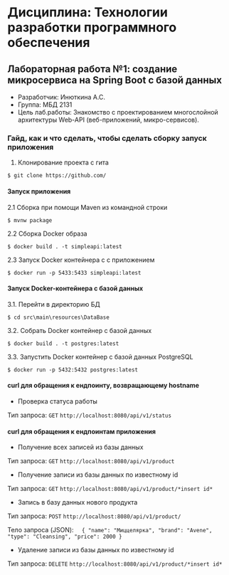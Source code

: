 # Дисциплина: Технологии разработки программного обеспечения
## Лабораторная работа №1: создание микросервиса на Spring Boot с базой данных
- Разработчик: Инюткина А.С.
- Группа: МБД 2131
- Цель лаб.работы: Знакомство с проектированием многослойной архитектуры Web-API (веб-приложений, микро-сервисов).
### Гайд, как и что сделать, чтобы сделать сборку запуск приложения
1. Клонирование проекта с гита

`$ git clone https://github.com/`

#### Запуск приложения

2.1 Сборка при помощи Maven из командной строки

`$ mvnw package`

2.2 Сборка Docker образа

`$ docker build . -t simpleapi:latest`

2.3 Запуск Docker контейнера c с приложением

`$ docker run -p 5433:5433 simpleapi:latest`

#### Запуск Docker-контейнера с базой данных
3.1. Перейти в директорию БД

`$ cd src\main\resources\DataBase`

3.2. Собрать Docker контейнер с базой данных

`$ docker build . -t postgres:latest`

3.3. Запустить Docker контейнер с базой данных PostgreSQL

`$ docker run -p 5432:5432 postgres:latest`
#### curl для обращения к ендпоинту, возвращающему hostname

- Проверка статуса работы

Тип запроса: `GET` `http://localhost:8080/api/v1/status`

#### curl для обращения к ендпоинтам приложения

- Получение всех записей из базы данных

Тип запроса: `GET` `http://localhost:8080/api/v1/product`

- Получение записи из базы данных по известному id

Тип запроса: `GET` `http://localhost:8080/api/v1/product/*insert id*`

- Запись в базу данных нового продукта

Тип запроса: `POST` `http://localhost:8080/api/v1/product/`

Тело запроса (JSON): `	{
"name": "Миццелярка",
"brand": "Avene",
"type": "Cleansing",
"price": 2000
}`

- Удаление записи из базы данных по известному id

Тип запроса: `DELETE` `http://localhost:8080/api/v1/product/*insert id*`